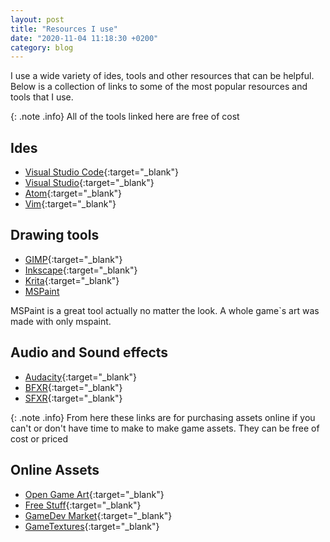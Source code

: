 ```yaml
---
layout: post
title: "Resources I use"
date: "2020-11-04 11:18:30 +0200"
category: blog 
---
```


I use a wide variety of ides, tools
and other resources that can be helpful. Below is a collection of links to
some of the most popular resources and tools that I use.

{: .note .info}
All of the tools linked here are free of cost


## Ides
- [Visual Studio Code](https://code.visualstudio.com/){:target="_blank"}
- [Visual Studio](https://visualstudio.microsoft.com/){:target="_blank"}
- [Atom](http://atom.io/){:target="_blank"}
- [Vim](https://www.vim.org/){:target="_blank"}

## Drawing tools
- [GIMP](https://www.gimp.org/){:target="_blank"}
- [Inkscape](https://inkscape.org/){:target="_blank"}
- [Krita](https://krita.org/en/){:target="_blank"}
- [MSPaint](#)

MSPaint is a great tool actually no matter the look. A whole game`s art was made with only mspaint.

## Audio and Sound effects

- [Audacity](https://www.audacityteam.org/){:target="_blank"}
- [BFXR](https://www.bfxr.net/){:target="_blank"}
- [SFXR](https://www.drpetter.se/project_sfxr.html){:target="_blank"}

{: .note .info}
From here these links are for purchasing assets online 
if you can't or don't have time to make to make game assets. They can be free of cost or priced

## Online Assets
- [Open Game Art](https://opengameart.org/){:target="_blank"}
- [Free Stuff](http://www.dumbmanex.com/bynd_freestuff.html){:target="_blank"}
- [GameDev Market](https://www.gamedevmarket.net/){:target="_blank"}
- [GameTextures](https://gametextures.com/){:target="_blank"}


